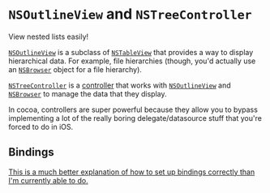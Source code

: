 # `NSOutlineView` and `NSTreeController`

View nested lists easily!

[`NSOutlineView`](https://developer.apple.com/documentation/appkit/nsoutlineview) is a subclass of [`NSTableView`](https://developer.apple.com/documentation/appkit/nstableview) that provides a way to display hierarchical data. For example, file hierarchies (though, you'd actually use an [`NSBrowser`](https://developer.apple.com/documentation/appkit/nsbrowser) object for a file hierarchy).

[`NSTreeController`](https://developer.apple.com/documentation/appkit/nstreecontroller) is a [controller](https://developer.apple.com/documentation/appkit/nsobjectcontroller) that works with [`NSOutlineView`](https://developer.apple.com/documentation/appkit/nsoutlineview) and [`NSBrowser`](https://developer.apple.com/documentation/appkit/nsbrowser) to manage the data that they display.

In cocoa, controllers are super powerful because they allow you to bypass implementing a lot of the really boring delegate/datasource stuff that you're forced to do in iOS.

## Bindings

[This is a much better explanation of how to set up bindings correctly than I'm currently able to do.](https://en.atjason.com/Cocoa/Outline%20With%20Controller.html)


